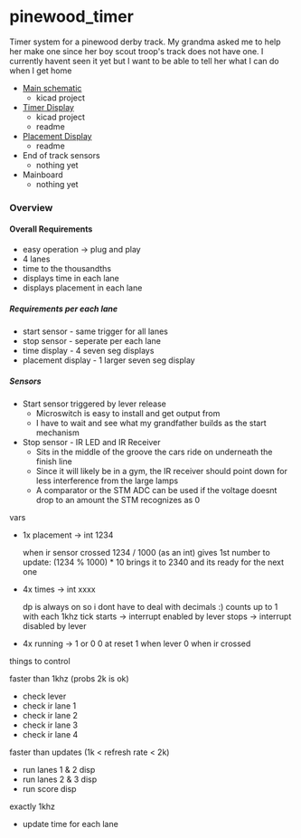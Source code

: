# pinewood_timer
Timer system for a pinewood derby track. My grandma asked me to help her make one since her boy scout troop's track does not have one. I currently havent seen it yet but I want to be able to tell her what I can do when I get home

* [Main schematic](https://github.com/julia-laine-11/pinewood_timer/tree/main/pinewood_timer)
  - kicad project
* [Timer Display](https://github.com/julia-laine-11/pinewood_timer/blob/main/timer_display_pcb/tim_disp.md)
  - kicad project
  - readme
* [Placement Display](https://github.com/julia-laine-11/pinewood_timer/blob/main/placement_disp/plc_dsp.md)
  - readme
* End of track sensors
  - nothing yet
* Mainboard
  - nothing yet

### Overview
#### Overall Requirements
- easy operation -> plug and play
- 4 lanes
- time to the thousandths
- displays time in each lane
- displays placement in each lane

##### Requirements per each lane
- start sensor - same trigger for all lanes
- stop sensor - seperate per each lane
- time display - 4 seven seg displays
- placement display - 1 larger seven seg display

##### Sensors
- Start sensor triggered by lever release
  - Microswitch is easy to install and get output from
  - I have to wait and see what my grandfather builds as the start mechanism
- Stop sensor - IR LED and IR Receiver
  - Sits in the middle of the groove the cars ride on underneath the finish line
  - Since it will likely be in a gym, the IR receiver should point down for less interference from the large lamps
  - A comparator or the STM ADC can be used if the voltage doesnt drop to an amount the STM recognizes as 0


vars

- 1x placement -> int 1234
  
    when ir sensor crossed 
    1234 / 1000 (as an int) gives 1st number
    to update: (1234 % 1000) * 10 brings it to 2340 and its ready for the next one

- 4x times -> int xxxx
  
    dp is always on so i dont have to deal with decimals :)
    counts up to 1 with each 1khz tick
        starts -> interrupt enabled by lever
        stops  -> interrupt disabled by lever

- 4x running -> 1 or 0
      0 at reset
      1 when lever
      0 when ir crossed


things to control

faster than 1khz (probs 2k is ok)
- check lever
- check ir lane 1 
- check ir lane 2
- check ir lane 3
- check ir lane 4

faster than updates (1k < refresh rate < 2k)
- run lanes 1 & 2 disp
- run lanes 2 & 3 disp
- run score disp

exactly 1khz
- update time for each lane
